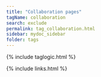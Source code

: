 ```yaml
---
title: "Collaboration pages"
tagName: collaboration
search: exclude
permalink: tag_collaboration.html
sidebar: mydoc_sidebar
folder: tags
---
```

{% include taglogic.html %}

{% include links.html %}

